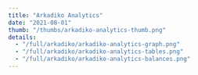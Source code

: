 ```yaml
---
title: "Arkadiko Analytics"
date: "2021-08-01"
thumb: "/thumbs/arkadiko-analytics-thumb.png"
details:
  - "/full/arkadiko/arkadiko-analytics-graph.png"
  - "/full/arkadiko/arkadiko-analytics-tables.png"
  - "/full/arkadiko/arkadiko-analytics-balances.png"
---
```


